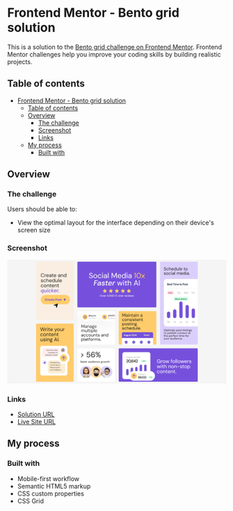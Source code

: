 # Frontend Mentor - Bento grid solution

This is a solution to the [Bento grid challenge on Frontend Mentor](https://www.frontendmentor.io/challenges/bento-grid-RMydElrlOj). Frontend Mentor challenges help you improve your coding skills by building realistic projects.

## Table of contents

- [Frontend Mentor - Bento grid solution](#frontend-mentor---bento-grid-solution)
  - [Table of contents](#table-of-contents)
  - [Overview](#overview)
    - [The challenge](#the-challenge)
    - [Screenshot](#screenshot)
    - [Links](#links)
  - [My process](#my-process)
    - [Built with](#built-with)

## Overview

### The challenge

Users should be able to:

- View the optimal layout for the interface depending on their device's screen size

### Screenshot

![screenshot](./screenshot.png)

### Links

- [Solution URL](https://www.frontendmentor.io/solutions/bento-grid-WXj8teN1v-)
- [Live Site URL](https://romaletodiani.github.io/bento-grid/)

## My process

### Built with

- Mobile-first workflow
- Semantic HTML5 markup
- CSS custom properties
- CSS Grid
